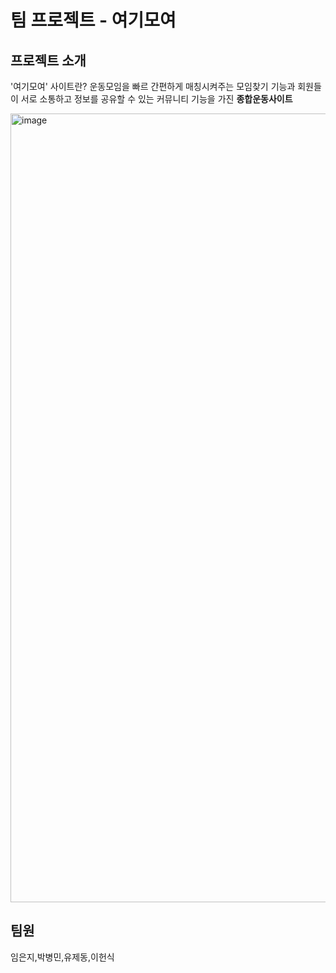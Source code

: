 # 팀 프로젝트 - 여기모여

## 프로젝트 소개
'여기모여' 사이트란?
운동모임을 빠르 간편하게 매칭시켜주는 모임찾기 기능과
회원들이 서로 소통하고 정보를 공유할 수 있는 커뮤니티 기능을 가진
**종합운동사이트**

<img width="1262" alt="image" src="https://user-images.githubusercontent.com/108327853/209030791-63f8899c-7bda-46af-90ba-607a8a5281a4.png">


## 팀원
임은지,박병민,유제동,이헌식
